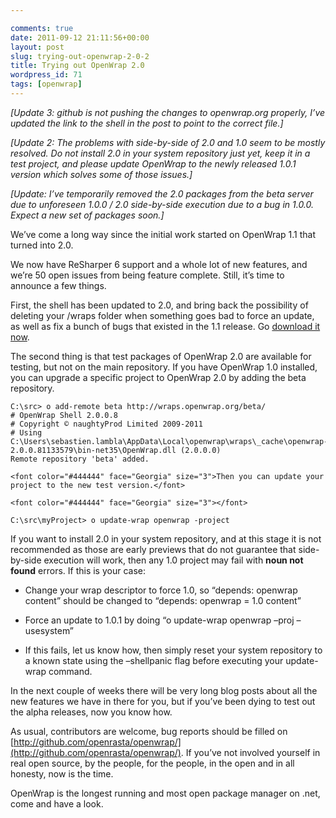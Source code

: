 ```yaml
---

comments: true
date: 2011-09-12 21:11:56+00:00
layout: post
slug: trying-out-openwrap-2-0-2
title: Trying out OpenWrap 2.0
wordpress_id: 71
tags: [openwrap]
---
```


_[Update 3: github is not pushing the changes to openwrap.org properly, I’ve updated the link to the shell in the post to point to the correct file.]_

_[Update 2: The problems with side-by-side of 2.0 and 1.0 seem to be mostly resolved. Do not install 2.0 in your system repository just yet, keep it in a test project, and please update OpenWrap to the newly released 1.0.1 version which solves some of those issues.]_

_[Update: I’ve temporarily removed the 2.0 packages from the beta server due to unforeseen 1.0.0 / 2.0 side-by-side execution due to a bug in 1.0.0. Expect a new set of packages soon.]_

We’ve come a long way since the initial work started on OpenWrap 1.1 that turned into 2.0.

We now have ReSharper 6 support and a whole lot of new features, and we’re 50 open issues from being feature complete. Still, it’s time to announce a few things.

First, the shell has been updated to 2.0, and bring back the possibility of deleting your /wraps folder when something goes bad to force an update, as well as fix a bunch of bugs that existed in the 1.1 release. Go [download it now](http://github.com/OpenWrap/openwrap.github.com/raw/master/o.exe).

The second thing is that test packages of OpenWrap 2.0 are available for testing, but not on the main repository. If you have OpenWrap 1.0 installed, you can upgrade a specific project to OpenWrap 2.0 by adding the beta repository.

    C:\src> o add-remote beta http://wraps.openwrap.org/beta/
    # OpenWrap Shell 2.0.0.8
    # Copyright © naughtyProd Limited 2009-2011
    # Using C:\Users\sebastien.lambla\AppData\Local\openwrap\wraps\_cache\openwrap-2.0.0.81133579\bin-net35\OpenWrap.dll (2.0.0.0)
    Remote repository 'beta' added.

    <font color="#444444" face="Georgia" size="3">Then you can update your project to the new test version.</font>

    <font color="#444444" face="Georgia" size="3"></font>

    C:\src\myProject> o update-wrap openwrap -project








If you want to install 2.0 in your system repository, and at this stage it is not recommended as those are early previews that do not guarantee that side-by-side execution will work, then any 1.0 project may fail with **noun not found** errors. If this is your case:






  * Change your wrap descriptor to force 1.0, so “depends: openwrap content” should be changed to “depends: openwrap = 1.0 content”

  * Force an update to 1.0.1 by doing “o update-wrap openwrap –proj –usesystem”

  * If this fails, let us know how, then simply reset your system repository to a known state using the –shellpanic flag before executing your update-wrap command.



In the next couple of weeks there will be very long blog posts about all the new features we have in there for you, but if you’ve been dying to test out the alpha releases, now you know how.




As usual, contributors are welcome, bug reports should be filled on [http://github.com/openrasta/openwrap/](http://github.com/openrasta/openwrap/). If you’ve not involved yourself in real open source, by the people, for the people, in the open and in all honesty, now is the time.




OpenWrap is the longest running and most open package manager on .net, come and have a look.
